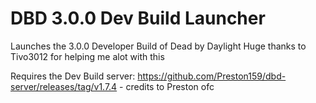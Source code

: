 # DBD 3.0.0 Dev Build Launcher
 Launches the 3.0.0 Developer Build of Dead by Daylight
 Huge thanks to Tivo3012 for helping me alot with this
 
 Requires the Dev Build server: https://github.com/Preston159/dbd-server/releases/tag/v1.7.4 - credits to Preston ofc
 
